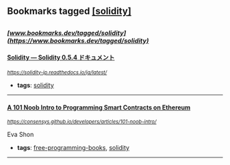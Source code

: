 ## Bookmarks tagged [[solidity]](https://www.bookmarks.dev/search?q=[solidity])

_<sup><sup>[www.bookmarks.dev/tagged/solidity](https://www.bookmarks.dev/tagged/solidity)</sup></sup>_
---
#### [Solidity — Solidity 0.5.4 ドキュメント](https://solidity-jp.readthedocs.io/ja/latest/)
_<sup>https://solidity-jp.readthedocs.io/ja/latest/</sup>_

* **tags**: [solidity](../tagged/solidity.md)
---
#### [A 101 Noob Intro to Programming Smart Contracts on Ethereum](https://consensys.github.io/developers/articles/101-noob-intro/)
_<sup>https://consensys.github.io/developers/articles/101-noob-intro/</sup>_

Eva Shon
* **tags**: [free-programming-books](../tagged/free-programming-books.md), [solidity](../tagged/solidity.md)
---
